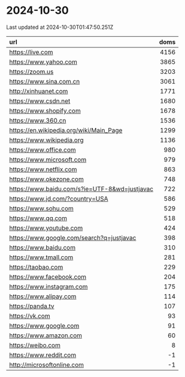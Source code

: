 # 2024-10-30

<!-- BEGIN -->
Last updated at 2024-10-30T01:47:50.251Z

url | doms
:- | -:
https://live.com | 4156
https://www.yahoo.com | 3865
https://zoom.us | 3203
https://www.sina.com.cn | 3061
http://xinhuanet.com | 1771
https://www.csdn.net | 1680
https://www.shopify.com | 1678
https://www.360.cn | 1536
https://en.wikipedia.org/wiki/Main_Page | 1299
https://www.wikipedia.org | 1136
https://www.office.com | 980
https://www.microsoft.com | 979
https://www.netflix.com | 863
https://www.okezone.com | 748
https://www.baidu.com/s?ie=UTF-8&wd=justjavac | 722
https://www.jd.com/?country=USA | 586
https://www.sohu.com | 529
https://www.qq.com | 518
https://www.youtube.com | 424
https://www.google.com/search?q=justjavac | 398
https://www.baidu.com | 310
https://www.tmall.com | 281
https://taobao.com | 229
https://www.facebook.com | 204
https://www.instagram.com | 175
https://www.alipay.com | 114
https://panda.tv | 107
https://vk.com | 93
https://www.google.com | 91
https://www.amazon.com | 60
https://weibo.com | 8
https://www.reddit.com | -1
http://microsoftonline.com | -1
<!-- END -->
